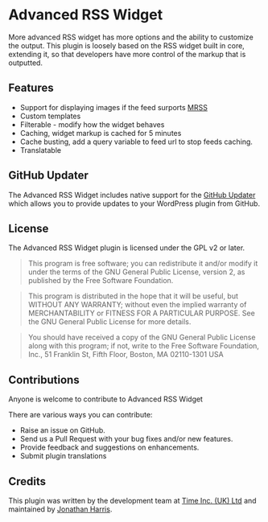 Advanced RSS Widget
===================

More advanced RSS widget has more options and the ability to customize the output. This plugin is loosely based on the RSS widget built in core, extending it, so that developers have more control of the markup that is outputted. 

## Features

- Support for displaying images if the feed surports [MRSS](http://www.rssboard.org/media-rss)
- Custom templates
- Filterable - modify how the widget behaves 
- Caching, widget markup is cached for 5 minutes
- Cache busting, add a query variable to feed url to stop feeds caching.
- Translatable 

## GitHub Updater

The Advanced RSS Widget includes native support for the [GitHub Updater](https://github.com/afragen/github-updater) which allows you to provide updates to your WordPress plugin from GitHub.

## License

The Advanced RSS Widget plugin is licensed under the GPL v2 or later.

> This program is free software; you can redistribute it and/or modify
it under the terms of the GNU General Public License, version 2, as
published by the Free Software Foundation.

> This program is distributed in the hope that it will be useful,
but WITHOUT ANY WARRANTY; without even the implied warranty of
MERCHANTABILITY or FITNESS FOR A PARTICULAR PURPOSE.  See the
GNU General Public License for more details.

> You should have received a copy of the GNU General Public License
along with this program; if not, write to the Free Software
Foundation, Inc., 51 Franklin St, Fifth Floor, Boston, MA  02110-1301  USA

## Contributions

Anyone is welcome to contribute to Advanced RSS Widget

There are various ways you can contribute:

* Raise an issue on GitHub.
* Send us a Pull Request with your bug fixes and/or new features.
* Provide feedback and suggestions on enhancements.
* Submit plugin translations 

## Credits 

This plugin was written by the development team at [Time Inc. (UK) Ltd](http://www.timeincuk.com/) and maintained by [Jonathan Harris](https://github.com/spacedmonkey/).